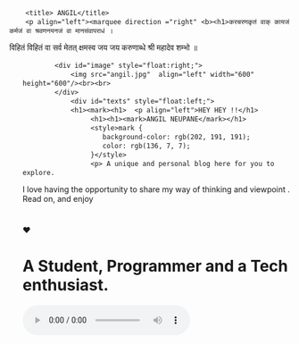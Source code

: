 
<html>
    <head><meta charset="UTF-8">
	    
        <title> ANGIL</title> 
        <p align="left"><marquee direction ="right" <b><h1>करचरणकृतं वाक् कायजं कर्मजं वा श्रवणनयनजं वा मानसंवापराधं ।
विहितं विहितं वा सर्व मेतत् क्षमस्व जय जय करुणाब्धे श्री महादेव शम्भो ॥</h1></p></b>
        <ul id="nav">
	<meta name="google-site-verification" content="xfRd2GyHiWcwMSPi4Eqi6clHPSj8nfnfO98Lp-xfesU" />
    </head>
    <body  background="mypic.jpg">
        <div id="container">

            <div id="image" style="float:right;">
                <img src="angil.jpg"  align="left" width="600" height="600"/><br><br>
            </div>
                <div id="texts" style="float:left;"> 
                <h1><mark><h1>  <p align="left">HEY HEY !!</h1>
                     <h1><h1><mark>ANGIL NEUPANE</mark></h1>  
                     <style>mark {
                        background-color: rgb(202, 191, 191);
                        color: rgb(136, 7, 7);
                     }</style>
                     <p> A unique and personal blog here for you to explore. 

I love having the opportunity to share my way of thinking and viewpoint . Read on, and enjoy<h1><centre></p></h1> </p> <p>&#9829;</p></p></h1></centre></h1>
                <p> <h1><b>A Student, Programmer and a Tech enthusiast.</b></h1></p>
		<audio controls playsinline autoplay>
	<h1>***<mark>COMING UP SOON </mark>***</h1>
                 
                  <h1><a href="https://www.facebook.com/profile.php?id=100007937686864&sk=about"><b>click here to learn more</b></a></h1>
		  <p>the files</p>
                     <h1><mark><a href="google55460449d871cb3a.html></mark></h1>
		    
       
	    	 </body>
</html>


